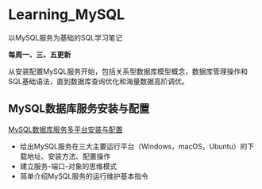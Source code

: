 # Learning_MySQL

以MySQL服务为基础的SQL学习笔记

**每周一、三、五更新**

从安装配置MySQL服务开始，包括关系型数据库模型概念，数据库管理操作和SQL基础语法，直到数据库查询优化和海量数据高阶调优。

## MySQL数据库服务安装与配置

[MySQL数据库服务多平台安装与配置](https://github.com/DanferWang/Learning_MySQL/tree/master/1.%20MySQL%E5%A4%9A%E5%B9%B3%E5%8F%B0%E5%AE%89%E8%A3%85%E4%B8%8E%E9%85%8D%E7%BD%AE)
- 给出MySQL服务在三大主要运行平台（Windows，macOS，Ubuntu）的下载地址、安装方法、配置操作
- 建立服务-端口-对象的思维模式
- 简单介绍MySQL服务的运行维护基本指令
